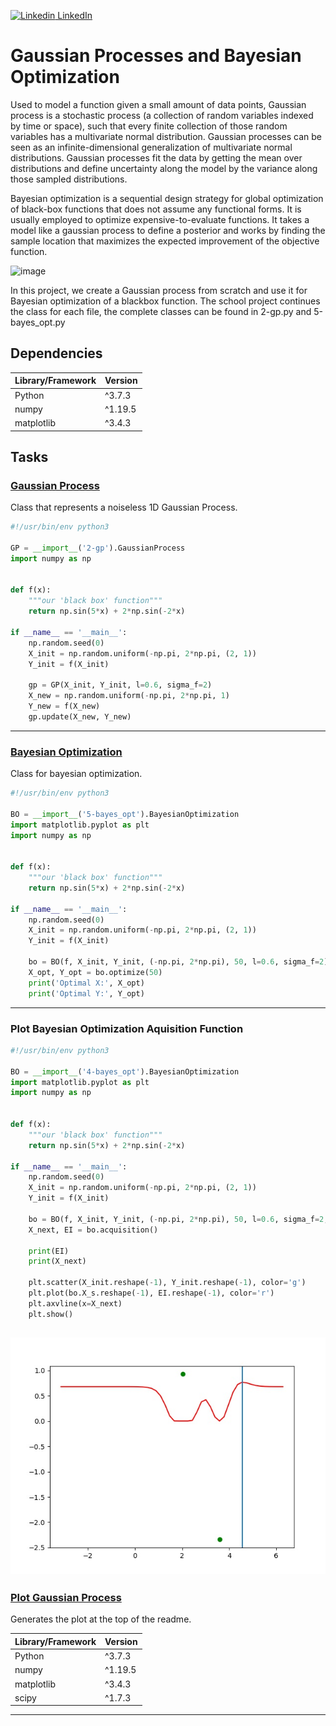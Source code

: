 [![Linkedin](https://i.stack.imgur.com/gVE0j.png) LinkedIn](https://www.linkedin.com/in/AnthonyArmoursProfile)

# Gaussian Processes and Bayesian Optimization

Used to model a function given a small amount of data points, Gaussian process is a stochastic process (a collection of random variables indexed by time or space), such that every finite collection of those random variables has a multivariate normal distribution. Gaussian processes can be seen as an infinite-dimensional generalization of multivariate normal distributions. Gaussian processes fit the data by getting the mean over distributions and define uncertainty along the model by the variance along those sampled distributions.

Bayesian optimization is a sequential design strategy for global optimization of black-box functions that does not assume any functional forms. It is usually employed to optimize expensive-to-evaluate functions. It takes a model like a gaussian process to define a posterior and works by finding the sample location that maximizes the expected improvement of the objective function.

![image]()

In this project, we create a Gaussian process from scratch and use it for Bayesian optimization of a blackbox function. The school project continues the class for each file, the complete classes can be found in 2-gp.py and 5-bayes_opt.py


## Dependencies
| Library/Framework  | Version |
| ------------------ | ------- |
| Python             | ^3.7.3  |
| numpy              | ^1.19.5 |
| matplotlib         | ^3.4.3  |

## Tasks

### [Gaussian Process](https://github.com/AnthonyArmour/holbertonschool-machine_learning/blob/master/unsupervised_learning/0x00-hyperparameter_tuning/2-gp.py "Gaussian Process")
Class that represents a noiseless 1D Gaussian Process.

``` python
#!/usr/bin/env python3

GP = __import__('2-gp').GaussianProcess
import numpy as np


def f(x):
    """our 'black box' function"""
    return np.sin(5*x) + 2*np.sin(-2*x)

if __name__ == '__main__':
    np.random.seed(0)
    X_init = np.random.uniform(-np.pi, 2*np.pi, (2, 1))
    Y_init = f(X_init)

    gp = GP(X_init, Y_init, l=0.6, sigma_f=2)
    X_new = np.random.uniform(-np.pi, 2*np.pi, 1)
    Y_new = f(X_new)
    gp.update(X_new, Y_new)
```
---

### [Bayesian Optimization](https://github.com/AnthonyArmour/holbertonschool-machine_learning/blob/master/unsupervised_learning/0x00-hyperparameter_tuning/5-bayes_opt.py "Bayesian Optimization")
Class for bayesian optimization.

``` python
#!/usr/bin/env python3

BO = __import__('5-bayes_opt').BayesianOptimization
import matplotlib.pyplot as plt
import numpy as np


def f(x):
    """our 'black box' function"""
    return np.sin(5*x) + 2*np.sin(-2*x)

if __name__ == '__main__':
    np.random.seed(0)
    X_init = np.random.uniform(-np.pi, 2*np.pi, (2, 1))
    Y_init = f(X_init)

    bo = BO(f, X_init, Y_init, (-np.pi, 2*np.pi), 50, l=0.6, sigma_f=2)
    X_opt, Y_opt = bo.optimize(50)
    print('Optimal X:', X_opt)
    print('Optimal Y:', Y_opt)
```
---

### Plot Bayesian Optimization Aquisition Function
``` python
#!/usr/bin/env python3

BO = __import__('4-bayes_opt').BayesianOptimization
import matplotlib.pyplot as plt
import numpy as np


def f(x):
    """our 'black box' function"""
    return np.sin(5*x) + 2*np.sin(-2*x)

if __name__ == '__main__':
    np.random.seed(0)
    X_init = np.random.uniform(-np.pi, 2*np.pi, (2, 1))
    Y_init = f(X_init)

    bo = BO(f, X_init, Y_init, (-np.pi, 2*np.pi), 50, l=0.6, sigma_f=2, xsi=0.05)
    X_next, EI = bo.acquisition()

    print(EI)
    print(X_next)

    plt.scatter(X_init.reshape(-1), Y_init.reshape(-1), color='g')
    plt.plot(bo.X_s.reshape(-1), EI.reshape(-1), color='r')
    plt.axvline(x=X_next)
    plt.show()
```

![image](https://github.com/AnthonyArmour/holbertonschool-machine_learning/blob/master/unsupervised_learning/0x00-hyperparameter_tuning/Images/BO_Aquisition.jpg)
---

### [Plot Gaussian Process](https://github.com/AnthonyArmour/holbertonschool-machine_learning/blob/master/unsupervised_learning/0x00-hyperparameter_tuning/Plot_Gaussian_Process.py "Plot Gaussian Process")
Generates the plot at the top of the readme.

| Library/Framework  | Version |
| ------------------ | ------- |
| Python             | ^3.7.3  |
| numpy              | ^1.19.5 |
| matplotlib         | ^3.4.3  |
| scipy              | ^1.7.3  |

---